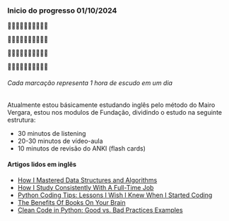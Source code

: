 ### Inicio do progresso 01/10/2024

:white_square_button::white_square_button::white_square_button::white_square_button::white_square_button::white_square_button::white_square_button::white_square_button::white_square_button::black_square_button:

:black_square_button::black_square_button::black_square_button::black_square_button::black_square_button::black_square_button::black_square_button::black_square_button::black_square_button::black_square_button:

:black_square_button::black_square_button::black_square_button::black_square_button::black_square_button::black_square_button::black_square_button::black_square_button::black_square_button::black_square_button:

:black_square_button::black_square_button::black_square_button::black_square_button::black_square_button::black_square_button::black_square_button::black_square_button::black_square_button::black_square_button:

###### Cada marcação representa 1 hora de escudo em um dia

Atualmente estou básicamente estudando inglês pelo método do Mairo Vergara, estou nos modulos de Fundação, dividindo o estudo na seguinte estrutura:

- 30 minutos de listening
- 20-30 minutos de vídeo-aula
- 10 minutos de revisão do ANKI (flash cards)

#### Artigos lidos em inglês

- [How I Mastered Data Structures and Algorithms](https://medium.com/algomaster-io/how-i-mastered-data-structures-and-algorithms-eb8c5273c56d)
- [How I Study Consistently With A Full-Time Job](https://medium.com/write-a-catalyst/how-i-study-consistently-with-a-full-time-job-fc3362793def)
- [Python Coding Tips: Lessons I Wish I Knew When I Started Coding](https://medium.com/@yaduvanshineelam09/python-coding-tips-lessons-i-wish-i-knew-when-i-started-coding-4e9d9cd0aefb)
- [The Benefits Of Books On Your Brain](https://medium.com/illumination/the-effects-of-books-on-your-brain-9e4d166e9ee8)
- [Clean Code in Python: Good vs. Bad Practices Examples](https://medium.com/pythons-gurus/clean-code-in-python-good-vs-bad-practices-examples-2df344bddacc)
